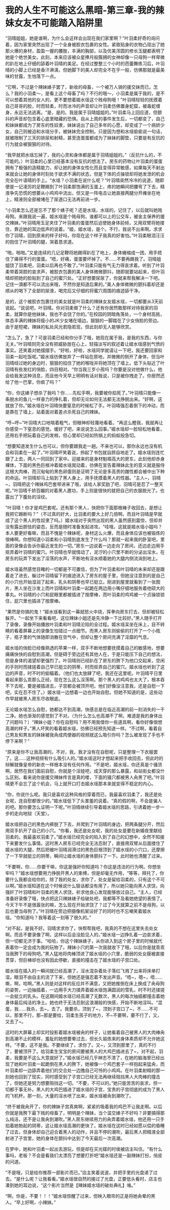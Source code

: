 # 我的人生不可能这么黑暗-第三章-我的辣妹女友不可能踏入陷阱里

“羽晴姐姐，她是谁啊，为什么会这样会出现在我们家里啊？”叶羽柔好奇的询问着，因为家里突然出现了一个全身被胶衣包裹的女性。紧致贴身的衣物凸现出了她那火爆的身材，盈盈一握的腰肢，丰满的胸部，以及优美浑圆的修长玉腿都表明了她是个绝世美女。此刻，本来应该被众星捧月般簇拥的女神却像一只母狗一样卑微的趴在地上仔细的舔着叶羽晴的美足。在经过整整三个小时的芭蕾舞练习后，叶羽晴的小脚上已经是香汗淋漓，但她脚下的美人却完全不在乎一般，仿佛那就是最美味的甘露，生怕落下一点。

“它啊，不过是个辣妹婊子罢了，新收的母畜，一个被万人骑的援交妹而已。怎么？我的小羽柔～，是看上这个母畜了吗？不行的哦～，小羽柔是属于我的，是不可以想着其他的女人的，更不要想着姬水瑶这个贱母狗哦！”叶羽晴轻轻的抚摸着自己哥哥的脸，时而轻柔，时而冰冷的声音却让叶羽柔仿佛置身蛇窟，被毒蛇缠身，永远无法逃离。“是，是的。我是属于羽晴姐姐的。”叶羽柔马上回应道，但颤抖的声音却包含着心底里暗藏的恐惧。自从上周的事件发生后，一切都变了，自己和妹妹都成为了房东的性奴隶，妹妹说出了自己多年的心愿，却变成了一个病娇少女，自己则被迫和水瑶分手，被妹妹完全控制。只是因为想和水瑶偷偷说一句话，就被限制了三天的排尿和射精，甚至连蛋蛋都成为了妹妹的脚垫，只要是有反抗的行为就会被狠狠的对待。

“我早就把水瑶忘掉了，我的心灵和身体都是属于羽晴姐姐的。”（反抗什么的，不可能的。）叶羽柔的心里已经基本没有反抗的想法了。房东的药物让叶羽柔的蛋蛋拥有了极强的造精能力，却让她的身体女性化而且变得异常敏感，如果每天不射出来就会让她的身体时刻处于欲求不满的状态，但是下体的贞操锁却将她发泄的机会完全在叶语晴的手上。“水瑶？小羽柔在说什么呢？”叶羽晴突然冷冷的说道，随即便是一记凌厉的足鞭踢到了叶羽柔那饱满的玉蛋上，疼的她瞬间把腰弯了下去，精液争先恐慌的想要从小鸡鸡中流出，但又是一阵电击让她直接两腿分开瘫坐在地上，精液则全部被堵在了尿道口无法再前进一步。

“小羽柔怎么还是忘不了那个婊子呢？还是水瑶，水瑶的，记住了，以后就叫她贱母狗。来跟我说一遍，姬水瑶是个贱母狗，谁都可以上的公交车，被金主保养的援交辣妹。”叶羽晴用玉足夹住了叶羽柔的蛋蛋然后迫使她身体前倾，又用双臂将她搂住，靠近她的耳边低声的说着。“姬，姬水瑶，是个。不行，我说不出来啊。求求你了羽晴，回到原来的样子好吗，你现在这个样子我真的好害怕。”叶羽柔眼泪汪汪的抱住了叶羽晴的腿，哭着恳求道。

“啪，啪啪。”又是连续的几记足鞭将她踢得趴在了地上，身体蜷缩成一团，用手捂住了痛得不行的蛋蛋。“唔，好痛，蛋蛋要坏掉了。不……不要再踢我了。羽晴姐姐饶了羽柔吧，羽柔以后再也不敢了。”叶羽柔只能有气无力得哀求着。听到了叶羽柔带着哭腔的哀求声，被胶衣包裹的美人身体微微颤抖，随即就要站起来，但叶羽晴却把她的脸贴到了自己的蜜穴处。“正好想要尿尿了，你就来帮我解决一下吧。记住一滴都不可以流出来哦，不然你是知道后果的。”美人身体微微的颤抖着却还是顺从的喝下了全部的尿液，喝完后又仔细的将蜜穴周围的痕迹舔干净。

是的，这个被胶衣包裹住的美女就是叶羽柔的辣妹女友姬水瑶，一切都要从3天前说起。“说说吧，叶羽晴。你对羽柔做了什么？还有你居然敢那样对待我家的羽柔，就算你是他妹妹，我也不会饶了你的。”在校园的阴暗角落处，一个身材高挑，体态丰满的辣妹将瘦小的JK少女堵在墙边，狠狠的一脚踏在了少女俏脸的旁边。由于是短裙，辣妹的私处风光若隐若现，但此刻却无人能够欣赏。

“怎么了，急了？可是羽柔已经和你分手了哦，她现在属于我，是我的东西，与你无关。”叶羽晴则完全没有把威胁放在心上，轻描淡写的叙述着让姬水瑶感到气愤的事实。还笑着对她摆摆手。“好啦，好啦，水瑶同学就请让一下吧，我还要回家和羽柔一起吃饭呢。”姬水瑶彷佛放弃了一样站在原地，并微微的侧开了身体，但当叶羽晴经过她的身边时，狠狠的掐住了她的喉咙并将她顶在了墙上。低下头贴近了叶羽晴有些发红的俏脸，四目相对。“你当我三岁小孩吗？你要是没对他做什么，他会给我发这种消息，而且他今天早上明明有话对我说，只是被你拽走了。你居然还给了他一巴掌，你疯了吗？”

“你，你这婊子想杀了我吗？你……先松手啊，我要被你掐死了。”叶羽晴只能像一条脱水的鱼儿一样奋力的挣扎着，但却无论如何无法都无法挣脱出来。“好啊，这就放了你。”姬水瑶在叶羽晴快要窒息的时候松了手。叶羽晴强忍着倒下的冲动，而是靠在了墙上，站着面对着差点杀死自己的辣妹。

“呼~呼~”叶羽晴大口地喘着粗气，但眼神却轻蔑地看着。“再这么瞪我，我就再让你感受一下窒息的感觉。缓好了吧，来说说怎么回事。”姬水瑶却一脸轻松地看着，还用右手把玩着自己的发梢，但心里却已经如热锅上的蚂蚁般急切。

“想要知道发生什么也可以，但你要跟我走一趟。不来也可以，那你永远也没有机会和羽柔在一起了。”叶羽晴坏笑着说，拎起了书包就自顾自地走了。姬水瑶则连忙跟了上去，两人一同回到了家中。迎接来的是身材魁梧高大的房东，此刻他却赤身裸体，下面的黑色巨根冲着姬水瑶晃动着，彷佛在宣告着辣妹此生的意义就是服侍这根大肉棒，而沉甸甸的黑色卵蛋则是证明了无论是多高贵的雌性都会被中出下种的命运。叶羽晴却马上贴到了黑人身上，用手抚摸着黑人的性器。“主人~，羽晴~，羽晴把这个辣妹鸡巴套带进来了哦，该给人家奖励了吧，羽晴可是忍了一整天呢。”叶羽晴千娇百媚的对着黑人邀功，手上则是很快的就把自己的衣服脱光了。也露出了下腹处的淫纹。

“叶羽晴！你才是鸡巴套呢。还有那个黑人，快把你下面那根棒子收回去，是想让我把它踢断吗？”（不过真的好大，比羽柔的要大上好几倍啊。而且叶羽晴是早就成了这个黑人的性奴隶了吗。）姬水瑶对于突然出现的黑人虽然感到震惊，但却并没有露出胆怯的姿态，反而是随时准备发起进攻。“哇哦，这就是姬水瑶小姐吗？本人要更好看嘛，而且不愧是个辣妹呢，身材这么火爆，而且身体应该也被锻炼的很棒啊。你想知道小羽柔和小羽晴到底发生了什么吗？那就一起来我的卧室吧，里面的录像会告诉你最近发生的一切。”房东一边说着一边走向了房间，还边走边用手抠弄着叶羽晴的蜜穴。叶羽晴也早就情动了，泥泞的小穴里不断的分泌出淫水，在房东的玩弄下发出了淫荡的水声，不断地有淫水顺着她的大腿内侧流淌到地上。

姬水瑶虽然感觉目睹的一切都是不可置信，但为了叶羽柔和叶羽晴的未来却还是跟着走了进去，躲过叶羽晴留下的痕迹进入了房东的屋子里，但她没注意到的是自己的小穴也开始湿润了起来，乳头和阴蒂也早已挺立。刚进到屋里就看到了一张图片，黑人坐在沙发上而叶羽晴和叶羽柔一起跪在两边用小嘴仔细地服务着他硕大的睾丸。叶羽晴的小穴和屁眼里都被插进了按摩棒，而叶羽柔的鸡鸡被一个贞操锁锁住，屁穴里也插进了按摩棒。

“果然是你搞的鬼！”姬水瑶看到这一幕就怒火中烧，挥拳向房东打去，但却被轻松躲开。“一起坐下来看看吧，这位辣妹小姐还是先冷静一下比较好。”黑人随手打开了录像，录像开始播放叶羽柔和叶羽晴沦陷的全过程。姬水瑶呆坐在床上，目不转睛的看着屏幕上的录像生怕错过一点细节。而黑人房东则偷偷的打开了一个小瓶子，瓶子里的气体随即消散在空气中，但却让整个房间充满了淫靡的气息。

姬水瑶的俏脸已经像熟透的苹果一样，双手不断地想要抚摸着自己的敏感地，想要痛痛快快的自慰到高潮，但是碍于旁边还有其他人在，于是只能压下自己的想法，但是身体的渴望却更强烈了。叶羽晴则已经趴在了房东的胯下为他口交起来，空闲的手则时而揉搓着自己早已挺立的阴蒂，时而抠弄自己的蜜穴。姬水瑶也听到了这边的声音，时不时的偷瞄着。（他们也太放肆了吧，我还在这里呢。叶羽晴平日里看起来那么乖那么正经，现在怎么这么淫荡啊。那个黑人的鸡鸡也太大了，根本吞不下去呢，要是被插进去，子宫都会被顶开吧。他们好像没注意我，还是自慰一下吧，实在忍不住了。）姬水瑶一边想着一边也开始自慰。但她不知道的是，这些动作早就被黑人房东尽收眼底。

无论姬水瑶怎么自慰，她都达不到高潮，快感总是在临近高潮的前一刻消失的一干二净。她也渐渐的感觉到了不对。（为什么怎么也高潮不了啊，难道是我的身体出了问题吗？）“辣妹小姐？你在自慰吗？用不用我借你一些道具啊，看你好像很想高潮的样子。”黑人坏笑的看着姬水瑶，彷佛已经预先知道一样。“不过啊，看着自己男友和男友的妹妹被我肏成肉便器的视频就这么吸引你吗？怎么被发现了手也不停下来啊？”

“原来是你不让我高潮的。不对，我，我才没有在自慰呢，只是整理一下衣服罢了。这……这种视频有什么吸引人的。”姬水瑶这时才想起来把手收回去，但此时的辩解就像皇帝的新衣一样根本没有任何作用。“不是吧，姬水瑶，你还真是个骚货啊，居然在我们面前自慰，你就是个淫娃吧，成天穿的那么暴露，和站街女都没什么区别。看来说你是援交辣妹传言是真的喽，下面的骚穴都被男人肏黑了吧。”叶羽晴更不会忘了这个机会，马上就开口打击姬水瑶那本来就变得不稳定的内心。

“你，你说什么呢。我只是喜欢这种风格的穿着而已，我最喜欢羽柔了，我还是处女呢，连自慰都很少的。”姬水瑶低下了头害羞的说着。“真的假的啊，不会是骗人的吧。那你要怎么证明一下呢。”叶羽晴继续引导着姬水瑶的思路，引诱着她一步一步的走向地狱（天堂）。

姬水瑶把自己的黑色内裤脱了下去，并爬到了叶羽晴的身边，把两条腿分开，然后用双手扒开了自己的小穴。“你看，我还是处女呢，我的处女是要在新婚夜里献给羽柔的。我最喜欢羽柔了。”姬水瑶已经完全的陷入到了自己的幻想中，全然不知接下来要发什么事情。这时黑人房东已经完全无法忍耐了，直接用双臂从后面搂住了姬水瑶的大腿，然后把被叶羽晴润滑过的黑色巨根顶到了姬水瑶的小穴口，还摩擦了一下早就挺立的阴蒂，瞬间让姬水瑶的身体颤抖了一下。此时她也清醒了过来。

“不要啊，你……你要干嘛，你这是强奸你知道吗？你这是违法的行为啊。你想坐牢吗？”姬水瑶想要用力挣脱开黑人的束缚，但是却毫无作用，“等等，拜托了，你要什么我都会给你的，除了我的处女，求你了，处女是留给羽柔的，只有这个不可以啊。”姬水瑶知道在这个时候说什么狠话都没有用了，所以她只能向黑人求饶，向强奸了叶羽晴和叶羽柔的黑人求饶，祈求他良心发现能够放过自己。“主人，已经准备好录像了哦，快点把这只辣妹婊子给破处吧，我都等不及看她绝望的表情了。今天下午不是很嚣张的嘛，怎么现在开始求饶了？过了今天就算之前不是母狗，以后也要当母狗了。”叶羽晴在旁边把摄像机架设好了的同时也不忘嘲笑着姬水瑶。“你知道吗？我等着这一刻等了很久的。”

“对不起，是我不好。羽晴求求你了，快帮帮我吧，我真的不想在这里失去处女啊。而且不要录像了啊，这样以后会没脸见人的。”姬水瑶一边挣扎着一边哀求着，但一切都无济于事。“哈哈，你这个辣妹婊子，从你进入到这个房子里的时候就代表着你一定会成为我的玩物了。辣妹小穴的第一次我就收下了哦，以后你是就乖乖当我胯下的母狗吧。”黑人猛地将肉棒顶进了姬水瑶的小穴里，脆弱的处女膜被直接贯穿，但巨棒却也没有因此停歇，直接的撞击在了姬水瑶的子宫口处。

姬水瑶在插入的一瞬间就已经高潮了，淫水混杂着处子落红飞溅了出来将床单打湿。眼泪不由自主的流了下来，但她还是强忍着不发出声音。“唔~，嗯~，唔……嘶，啊，哈啊。”黑人则是对这样的反应并不满意，又把她推倒在床上换成了肏母狗的姿势，一边抽插着，一边用手大力揉弄着姬水瑶饱满圆润的雪乳，时不时还揉搓一会挺立的乳头。在这期间姬水瑶已经高潮了无数次，黑人的每次抽插都撞击着她身体最后纯洁的净土。她也终于无法忍耐这浪潮般的快感，开始不断地淫叫。“混蛋，我……我杀，去~，去了。我要杀，顶到了~，顶到子宫口了~，不……不可以，那里不行，那~那是要给，羽柔生孩子的地方，不~不要啊，要不行了，又，又去了~。

这时的大屏幕上却实时投影着姬水瑶被肏的样子，让她看着自己被黑人的大肉棒肏到高潮不止的模样，羞耻的她想要晕过去，但长久锻炼来的身体素质却不允许她这样。“不要，这不是我。不要继续了，求你了。又~，又顶到那里了，真的不行了，要被顶开了。给羽柔生宝宝的房间要被黑人的大鸡巴插进去了~，对不起，羽柔，我要是不这么大意就好了。”姬水瑶已经几乎神志不清了，在她的脑海里已经出现了她和叶羽柔一起跪倒在黑人的胯下，她被像一个鸡巴套子一样抱起来猛肏，而叶羽柔却一边舔弄着他们的交合处一边撸自己可怜的小鸡鸡。在叶羽柔射精的那一刻她也回到了现实，同时感受到了子宫口已经无法再继续阻挡黑人大肉棒的撞击了，但她还是努力想要阻挡这一切。“不要，不可以的。”她只能苦苦的哀求，但一切都于事无补。黑人的大鸡巴插进了姬水瑶的子宫，宝贵的子宫彻底的成为了黑人的飞机杯。那一刻，大量的淫水喷了出来，姬水瑶被肏到潮吹了。

“终于被我肏开了，你的辣妹子宫真爽啊，紧紧的吸着我的鸡巴不让我走啊。以后你就是我胯下最下贱的母畜了，明明是个辣妹，当个滥交婊子不好吗？非要搞得那么纯洁，还不是让我肏到潮吹。”黑人房东继续用力的肏弄着姬水瑶，他还用一只手掐着她勃起的阴蒂，这让姬水瑶高潮的更快了。姬水瑶在这时已经如愿以偿的昏睡了过去，但身体却自己迎合着黑人的动作，并且不停的潮吹，最后黑人把精液全部射进了子宫里，她的身体在颤抖中达到了今天最后一次高潮。

在梦中，她和叶羽柔一起出去游玩，但是却在买光碟的时侯被店主叫住。“有什么事吗，老板？不会是看我们太漂亮了想要打折吧”姬水瑶还是一副辣妹打扮，俏皮的问道。

“不是哦，只是给你推荐一部影片而已。”店主笑着说道，并把手里的光盘递了过去。“是什么呢？让我看看。”姬水瑶很自然的接过了光盘，正要低头看时，店主也凑到她的耳边说，“这个影片当然是【辣妹姬水瑶的破处典礼】咯。”

“啊，你是，不要！！！”姬水瑶惊醒了过来，但映入眼帘的正是将她肏晕的黑人。“早上好啊，小辣妹。”

